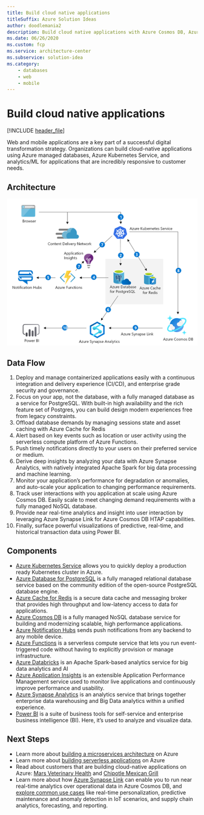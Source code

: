 ```yaml
---
title: Build cloud native applications
titleSuffix: Azure Solution Ideas
author: doodlemania2
description: Build cloud native applications with Azure Cosmos DB, Azure Database for PostgreSQL and Azure Cache for Redis
ms.date: 06/26/2020
ms.custom: fcp
ms.service: architecture-center
ms.subservice: solution-idea
ms.category:
    - databases
    - web
    - mobile
---
```


# Build cloud native applications

[!INCLUDE [header_file](../../../includes/sol-idea-header.md)]

Web and mobile applications are a key part of a successful digital transformation strategy. Organizations can build cloud-native applications using Azure managed databases, Azure Kubernetes Service, and analytics/ML for applications that are incredibly responsive to customer needs.

## Architecture

![Architecture Diagram](../media/cloud-native-apps.png)

## Data Flow

1. Deploy and manage containerized applications easily with a continuous integration and delivery experience (CI/CD), and enterprise grade security and governance.
2. Focus on your app, not the database, with a fully managed database as a service for PostgreSQL. With built-in high availability and the rich feature set of Postgres, you can build design modern experiences free from legacy constraints.
3. Offload database demands by managing sessions state and asset caching with Azure Cache for Redis
4. Alert based on key events such as location or user activity using the serverless compute platform of Azure Functions.
5. Push timely notifications directly to your users on their preferred service or medium.
6. Derive deep insights by analyzing your data with Azure Synapse Analytics, with natively integrated Apache Spark for big data processing and machine learning.
7. Monitor your application’s performance for degradation or anomalies, and auto-scale your application to changing performance requirements.
8. Track user interactions with you application at scale using Azure Cosmos DB. Easily scale to meet changing demand requirements with a fully managed NoSQL database.
9. Provide near real-time analytics and insight into user interaction by leveraging Azure Synapse Link for Azure Cosmos DB HTAP capabilities.
10.	Finally, surface powerful visualizations of predictive, real-time, and historical transaction data using Power BI.

## Components

- [Azure Kubernetes Service](/azure/aks/intro-kubernetes) allows you to quickly deploy a production ready Kubernetes cluster in Azure.
- [Azure Database for PostgreSQL](/azure/postgresql/overview) is a fully managed relational database service based on the community edition of the open-source PostgreSQL database engine.
- [Azure Cache for Redis](/azure/azure-cache-for-redis/cache-overview) is a secure data cache and messaging broker that provides high throughput and low-latency access to data for applications.
- [Azure Cosmos DB](/azure/cosmos-db/introduction) is a fully managed NoSQL database service for building and modernizing scalable, high performance applications.
- [Azure Notification Hubs](/azure/notification-hubs/notification-hubs-push-notification-overview) sends push notifications from any backend to any mobile device.
- [Azure Functions](/azure/azure-functions/functions-overview) is a serverless compute service that lets you run event-triggered code without having to explicitly provision or manage infrastructure.
- [Azure Databricks](/azure/databricks/scenarios/what-is-azure-databricks) is an Apache Spark-based analytics service for big data analytics and AI
- [Azure Application Insights](/azure/azure-monitor/app/app-insights-overview) is an extensible Application Performance Management service used to monitor live applications and continuously improve performance and usability.
- [Azure Synapse Analytics](/azure/synapse-analytics/sql-data-warehouse/sql-data-warehouse-overview-what-is) is an analytics service that brings together enterprise data warehousing and Big Data analytics within a unified experience.
- [Power BI](/power-bi/fundamentals/power-bi-overview) is a suite of business tools for self-service and enterprise business intelligence (BI). Here, it’s used to analyze and visualize data.

## Next Steps

- Learn more about [building a microservices architecture](../../microservices/index.md) on Azure
- Learn more about [building serverless applications](../../serverless/code.md) on Azure
- Read about customers that are building cloud-native applications on Azure: [Mars Veterinary Health](https://customers.microsoft.com/story/815549-pet-care-leader-turns-monolith-app-into-a-global-distributed-solution-on-azure) and [Chipotle Mexican Grill](https://customers.microsoft.com/story/787157-chipotle-retailers-azure)
- Learn more about how [Azure Synapse Link](/azure/cosmos-db/synapse-link) can enable you to run near real-time analytics over operational data in Azure Cosmos DB, and [explore common use cases](/azure/cosmos-db/synapse-link-use-cases) like real-time personalization, predictive maintenance and anomaly detection in IoT scenarios, and supply chain analytics, forecasting, and reporting.